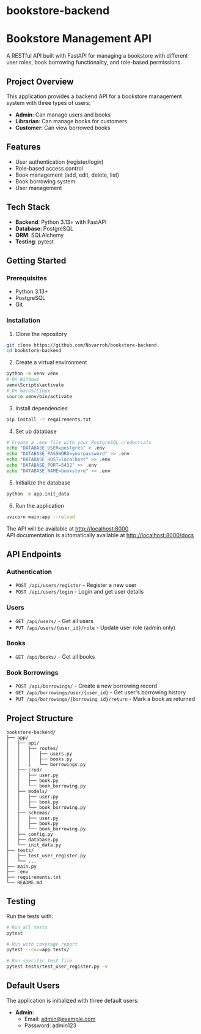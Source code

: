 # bookstore-backend
# Bookstore Management API

A RESTful API built with FastAPI for managing a bookstore with different user roles, book borrowing functionality, and role-based permissions.

## Project Overview

This application provides a backend API for a bookstore management system with three types of users:
- **Admin**: Can manage users and books
- **Librarian**: Can manage books for customers
- **Customer**: Can view borrowed books

## Features

- User authentication (register/login)
- Role-based access control
- Book management (add, edit, delete, list)
- Book borrowing system
- User management

## Tech Stack

- **Backend**: Python 3.13+ with FastAPI
- **Database**: PostgreSQL
- **ORM**: SQLAlchemy
- **Testing**: pytest

## Getting Started

### Prerequisites

- Python 3.13+
- PostgreSQL
- Git

### Installation

1. Clone the repository
```bash
git clone https://github.com/Novarroh/bookstore-backend
cd bookstore-backend
```

2. Create a virtual environment
```bash
python -m venv venv
# On Windows
venv\Scripts\activate
# On macOS/Linux
source venv/bin/activate
```

3. Install dependencies
```bash
pip install -r requirements.txt
```

4. Set up database
```bash
# Create a .env file with your PostgreSQL credentials
echo "DATABASE_USER=postgres" > .env
echo "DATABASE_PASSWORD=yourpassword" >> .env
echo "DATABASE_HOST=localhost" >> .env
echo "DATABASE_PORT=5432" >> .env
echo "DATABASE_NAME=bookstore" >> .env
```

5. Initialize the database
```bash
python -m app.init_data
```

6. Run the application
```bash
uvicorn main:app --reload
```

The API will be available at [http://localhost:8000](http://localhost:8000)  
API documentation is automatically available at [http://localhost:8000/docs](http://localhost:8000/docs)

## API Endpoints

### Authentication
- `POST /api/users/register` - Register a new user
- `POST /api/users/login` - Login and get user details

### Users
- `GET /api/users/` - Get all users
- `PUT /api/users/{user_id}/role` - Update user role (admin only)

### Books
- `GET /api/books/` - Get all books

### Book Borrowings
- `POST /api/borrowings/` - Create a new borrowing record
- `GET /api/borrowings/user/{user_id}` - Get user's borrowing history
- `PUT /api/borrowings/{borrowing_id}/return` - Mark a book as returned

## Project Structure

```
bookstore-backend/
├── app/
│   ├── api/
│   │   ├── routes/
│   │   │   ├── users.py
│   │   │   ├── books.py
│   │   │   └── borrowings.py
│   ├── crud/
│   │   ├── user.py
│   │   ├── book.py
│   │   └── book_borrowing.py
│   ├── models/
│   │   ├── user.py
│   │   ├── book.py
│   │   └── book_borrowing.py
│   ├── schemas/
│   │   ├── user.py
│   │   ├── book.py
│   │   └── book_borrowing.py
│   ├── config.py
│   ├── database.py
│   └── init_data.py
├── tests/
│   ├── test_user_register.py
│   └── ...
├── main.py
├── .env
├── requirements.txt
└── README.md
```

## Testing

Run the tests with:

```bash
# Run all tests
pytest

# Run with coverage report
pytest --cov=app tests/

# Run specific test file
pytest tests/test_user_register.py -v
```

## Default Users

The application is initialized with three default users:

- **Admin**: 
  - Email: admin@example.com
  - Password: admin123
